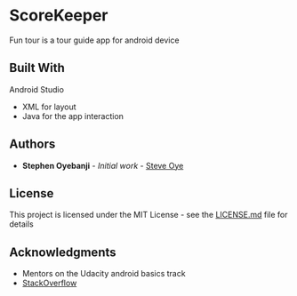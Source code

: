 # ScoreKeeper

Fun tour is a tour guide app for android device

## Built With

Android Studio 
* XML for layout
* Java for the app interaction

## Authors

* **Stephen Oyebanji** - *Initial work* - [Steve Oye](https://github.com/SteveOye)

## License

This project is licensed under the MIT License - see the [LICENSE.md](LICENSE.md) file for details

## Acknowledgments

* Mentors on the Udacity android basics track
* [StackOverflow](https://https://stackoverflow.com)
